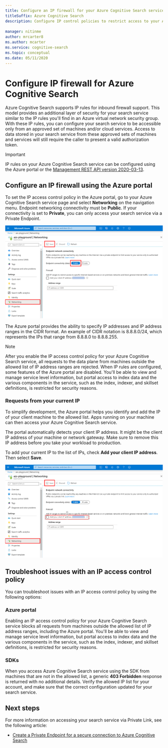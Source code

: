 ```yaml
---
title: Configure an IP firewall for your Azure Cognitive Search service
titleSuffix: Azure Cognitive Search
description: Configure IP control policies to restrict access to your Azure Cogjnitive Search service.

manager: nitinme
author: mrcarter8
ms.author: mcarter
ms.service: cognitive-search
ms.topic: conceptual
ms.date: 05/11/2020
---
```


# Configure IP firewall for Azure Cognitive Search

Azure Cognitive Search supports IP rules for inbound firewall support. This model provides an additional layer of security for your search service similar to the IP rules you'll find in an Azure virtual network security group. With these IP rules, you can configure your search service to be accessible only from an approved set of machines and/or cloud services. Access to data stored in your search service from these approved sets of machines and services will still require the caller to present a valid authorization token.

> [!Important]
> IP rules on your Azure Cognitive Search service can be configured using the Azure portal or the [Management REST API version 2020-03-13](https://docs.microsoft.com/rest/api/searchmanagement/).

## <a id="configure-ip-policy"></a> Configure an IP firewall using the Azure portal

To set the IP access control policy in the Azure portal, go to your Azure Cognitive Search service page and select **Networking** on the navigation menu. Endpoint networking connectivity must be **Public**. If your connectivity is set to **Private**, you can only access your search service via a Private Endpoint.

![Screenshot showing how to configure the IP firewall in the Azure portal](./media/service-configure-firewall/azure-portal-firewall.png)

The Azure portal provides the ability to specify IP addresses and IP address ranges in the CIDR format. An example of CIDR notation is 8.8.8.0/24, which represents the IPs that range from 8.8.8.0 to 8.8.8.255.

> [!NOTE]
> After you enable the IP access control policy for your Azure Cognitive Search service, all requests to the data plane from machines outside the allowed list of IP address ranges are rejected. When IP rules are configured, some features of the Azure portal are disabled. You'll be able to view and manage service level information, but portal access to index data and the various components in the service, such as the index, indexer, and skillset definitions, is restricted for security reasons.

### Requests from your current IP

To simplify development, the Azure portal helps you identify and add the IP of your client machine to the allowed list. Apps running on your machine can then access your Azure Cognitive Search service.

The portal automatically detects your client IP address. It might be the client IP address of your machine or network gateway. Make sure to remove this IP address before you take your workload to production.

To add your current IP to the list of IPs, check **Add your client IP address**. Then select **Save**.

![Screenshot showing a how to configure IP firewall settings to allow the current IP](./media/service-configure-firewall/enable-current-ip.png)

## <a id="troubleshoot-ip-firewall"></a>Troubleshoot issues with an IP access control policy

You can troubleshoot issues with an IP access control policy by using the following options:

### Azure portal

Enabling an IP access control policy for your Azure Cognitive Search service blocks all requests from machines outside the allowed list of IP address ranges, including the Azure portal.  You'll be able to view and manage service level information, but portal access to index data and the various components in the service, such as the index, indexer, and skillset definitions, is restricted for security reasons. 

### SDKs

When you access Azure Cognitive Search service using the SDK from machines that are not in the allowed list, a generic **403 Forbidden** response is returned with no additional details. Verify the allowed IP list for your account, and make sure that the correct configuration updated for your search service.

## Next steps

For more information on accessing your search service via Private Link, see the following article:

* [Create a Private Endpoint for a secure connection to Azure Cognitive Search](service-create-private-endpoint.md)
